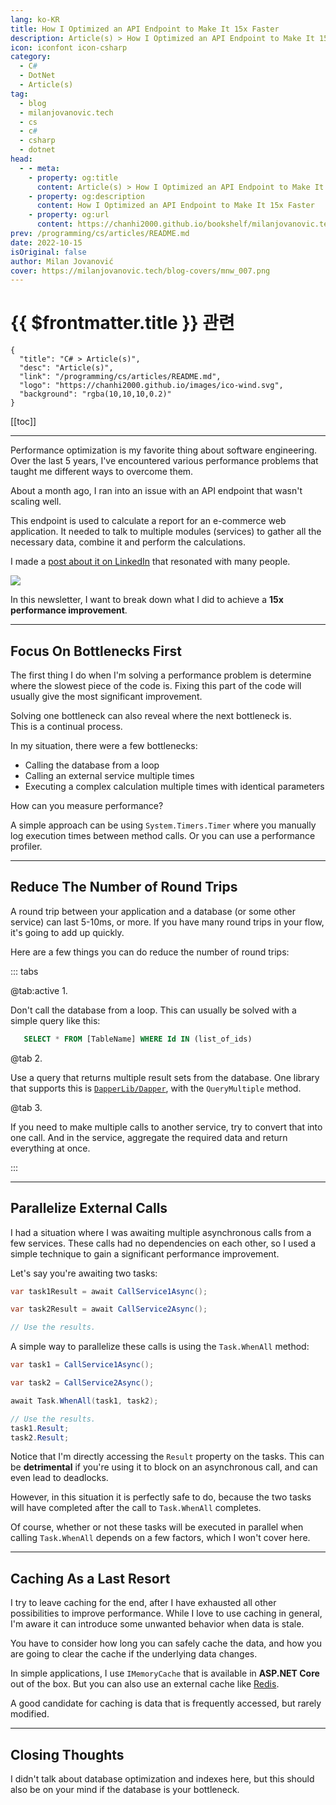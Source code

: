 ```yaml
---
lang: ko-KR
title: How I Optimized an API Endpoint to Make It 15x Faster
description: Article(s) > How I Optimized an API Endpoint to Make It 15x Faster
icon: iconfont icon-csharp
category: 
  - C#
  - DotNet
  - Article(s)
tag: 
  - blog
  - milanjovanovic.tech
  - cs
  - c#
  - csharp
  - dotnet
head:
  - - meta:
    - property: og:title
      content: Article(s) > How I Optimized an API Endpoint to Make It 15x Faster
    - property: og:description
      content: How I Optimized an API Endpoint to Make It 15x Faster
    - property: og:url
      content: https://chanhi2000.github.io/bookshelf/milanjovanovic.tech/how-i-optimized-an-api-endpoint-to-make-it-15x-faster.html
prev: /programming/cs/articles/README.md
date: 2022-10-15
isOriginal: false
author: Milan Jovanović
cover: https://milanjovanovic.tech/blog-covers/mnw_007.png
---
```


# {{ $frontmatter.title }} 관련

```component VPCard
{
  "title": "C# > Article(s)",
  "desc": "Article(s)",
  "link": "/programming/cs/articles/README.md",
  "logo": "https://chanhi2000.github.io/images/ico-wind.svg",
  "background": "rgba(10,10,10,0.2)"
}
```

[[toc]]

---

<SiteInfo
  name="How I Optimized an API Endpoint to Make It 15x Faster"
  desc="Performance optimizations are my favorite thing about software engineering. Over the last 5 years, I've encountered various performance problems that taught me different ways to overcome them."
  url="https://milanjovanovic.tech/blog/how-i-optimized-an-api-endpoint-to-make-it-15x-faster/"
  logo="https://milanjovanovic.tech/profile_favicon.png"
  preview="https://milanjovanovic.tech/blog-covers/mnw_007.png"/>

Performance optimization is my favorite thing about software engineering. Over the last 5 years, I've encountered various performance problems that taught me different ways to overcome them.

About a month ago, I ran into an issue with an API endpoint that wasn't scaling well.

This endpoint is used to calculate a report for an e-commerce web application. It needed to talk to multiple modules (services) to gather all the necessary data, combine it and perform the calculations.

I made a [<VPIcon icon="fa-brands fa-linkedin"/>post about it on LinkedIn](https://linkedin.com/feed/update/urn:li:activity:6966700329111310336/) that resonated with many people.

![](https://milanjovanovic.tech/blogs/mnw_007/linkedin_post.png?imwidth=1920)

In this newsletter, I want to break down what I did to achieve a **15x performance improvement**.

---

## Focus On Bottlenecks First

The first thing I do when I'm solving a performance problem is determine where the slowest piece of the code is. Fixing this part of the code will usually give the most significant improvement.

Solving one bottleneck can also reveal where the next bottleneck is.<br/>This is a continual process.

In my situation, there were a few bottlenecks:

- Calling the database from a loop
- Calling an external service multiple times
- Executing a complex calculation multiple times with identical parameters

How can you measure performance?

A simple approach can be using `System.Timers.Timer` where you manually log execution times between method calls. Or you can use a performance profiler.

---

## Reduce The Number of Round Trips

A round trip between your application and a database (or some other service) can last 5-10ms, or more. If you have many round trips in your flow, it's going to add up quickly.

Here are a few things you can do reduce the number of round trips:

::: tabs 

@tab:active 1.

Don't call the database from a loop. This can usually be solved with a simple query like this:

```sql
   SELECT * FROM [TableName] WHERE Id IN (list_of_ids)
```

@tab 2.

Use a query that returns multiple result sets from the database. One library that supports this is [<VPIcon icon="iconfont icon-github"/>`DapperLib/Dapper`](https://github.com/DapperLib/Dapper), with the `QueryMultiple` method.


@tab 3.

If you need to make multiple calls to another service, try to convert that into one call. And in the service, aggregate the required data and return everything at once.

:::

---

## Parallelize External Calls

I had a situation where I was awaiting multiple asynchronous calls from a few services. These calls had no dependencies on each other, so I used a simple technique to gain a significant performance improvement.

Let's say you're awaiting two tasks:

```cs
var task1Result = await CallService1Async();

var task2Result = await CallService2Async();

// Use the results.
```

A simple way to parallelize these calls is using the `Task.WhenAll` method:

```cs
var task1 = CallService1Async();

var task2 = CallService2Async();

await Task.WhenAll(task1, task2);

// Use the results.
task1.Result;
task2.Result;
```

Notice that I'm directly accessing the `Result` property on the tasks. This can be **detrimental** if you're using it to block on an asynchronous call, and can even lead to deadlocks.

However, in this situation it is perfectly safe to do, because the two tasks will have completed after the call to `Task.WhenAll` completes.

Of course, whether or not these tasks will be executed in parallel when calling `Task.WhenAll` depends on a few factors, which I won't cover here.

---

## Caching As a Last Resort

I try to leave caching for the end, after I have exhausted all other possibilities to improve performance. While I love to use caching in general, I'm aware it can introduce some unwanted behavior when data is stale.

You have to consider how long you can safely cache the data, and how you are going to clear the cache if the underlying data changes.

In simple applications, I use `IMemoryCache` that is available in **ASP.NET Core** out of the box. But you can also use an external cache like [<VPIcon icon="iconfont icon-redis"/>Redis](https://redis.io/).

A good candidate for caching is data that is frequently accessed, but rarely modified.

---

## Closing Thoughts

I didn't talk about database optimization and indexes here, but this should also be on your mind if the database is your bottleneck.

